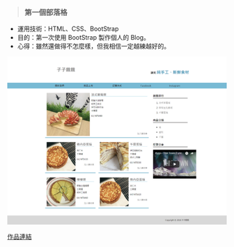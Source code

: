 > ### 第一個部落格

* 運用技術：HTML、CSS、BootStrap
* 目的：第一次使用 BootStrap 製作個人的 Blog。
* 心得：雖然還做得不怎麼樣，但我相信一定越練越好的。

![Foo](https://raw.githubusercontent.com/paperhuang/BuildSchool-Front-End/master/Pictures/Blog.png "第一個部落格")  

[作品連結](https://papersblog.azurewebsites.net/FirstBlog/)